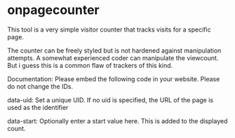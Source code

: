 # onpagecounter
This tool is a very simple visitor counter that tracks visits for a specific page.

The counter can be freely styled but is not hardened against manipulation attempts. A somewhat experienced coder can manipulate the viewcount. But i guess this is a common flaw of trackers of this kind.

Documentation:
Please embed the following code in your website. Please do not change the IDs.

<script async="" id="bh-dev-counter-script" src="https://xyz.com/js/widget.js" data-uid="1585052222" data-start="30"></script>
<span id="bh-dev-counter-element"></span>

data-uid: Set a unique UID. If no uid is specified, the URL of the page is used as the identifier

data-start: Optionally enter a start value here. This is added to the displayed count.